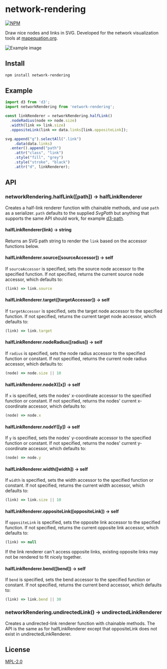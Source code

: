 # network-rendering
[![NPM](https://nodei.co/npm/network-rendering.png?downloads=true&stars=true)](https://www.npmjs.com/package/network-rendering)

Draw nice nodes and links in SVG. Developed for the network visualization tools at [mapequation.org](http://www.mapequation.org).

![Example image](https://cdn.rawgit.com/mapequation/network-rendering/4166608c9a292335b809faa56ecbe2dc751c29d7/example.svg)


Install
-------

```bash
npm install network-rendering
```


Example
-------

```js
import d3 from 'd3';
import networkRendering from 'network-rendering';

const linkRenderer = networkRendering.halfLink()
  .nodeRadius(node => node.size)
  .width(link => link.size)
  .oppositeLink(link => data.links[link.oppositeLink]);

svg.append("g").selectAll(".link")
    .data(data.links)
  .enter().append("path")
    .attr("class", "link")
    .style("fill", "grey")
    .style("stroke", "black")
    .attr("d", linkRenderer);
```


API
---

### networkRendering.halfLink([path]) -> halfLinkRenderer

Creates a half-link renderer function with chainable methods, and use `path`
as a serializer. `path` defaults to the supplied *SvgPath* but anything that
supports the same API should work, for example [d3-path](http://github.com/d3/d3-path).

#### halfLinkRenderer(link) -> string

Returns an SVG path string to render the `link` based on the accessor functions below.

#### halfLinkRenderer.source([sourceAccessor]) -> self

If `sourceAccessor` is specified, sets the source node accessor to the specified function. If not specified, returns the current source node accessor, which defaults to:

```js
(link) => link.source
```

#### halfLinkRenderer.target([targetAccessor]) -> self

If `targetAccessor` is specified, sets the target node accessor to the specified function. If not specified, returns the current target node accessor, which defaults to:

```js
(link) => link.target
```

#### halfLinkRenderer.nodeRadius([radius]) -> self

If `radius` is specified, sets the node radius accessor to the specified function or constant. If not specified, returns the current node radius accessor, which defaults to:

```js
(node) => node.size || 10
```

#### halfLinkRenderer.nodeX([x]) -> self

If `x` is specified, sets the nodes' x-coordinate accessor to the specified function or constant. If not specified, returns the nodes' current x-coordinate accessor, which defaults to:

```js
(node) => node.x
```

#### halfLinkRenderer.nodeY([y]) -> self

If `y` is specified, sets the nodes' y-coordinate accessor to the specified function or constant. If not specified, returns the nodes' current y-coordinate accessor, which defaults to:

```js
(node) => node.y
```

#### halfLinkRenderer.width([width]) -> self

If `width` is specified, sets the width accessor to the specified function or constant. If not specified, returns the current width accessor, which defaults to:

```js
(link) => link.size || 10
```

#### halfLinkRenderer.oppositeLink([oppositeLink]) -> self

If `oppositeLink` is specified, sets the opposite link accessor to the specified function. If not specified, returns the current opposite link accessor, which defaults to:

```js
(link) => null
```

If the link renderer can't access opposite links, existing opposite links may not be rendered to fit nicely together.


#### halfLinkRenderer.bend([bend]) -> self

If `bend` is specified, sets the bend accessor to the specified function or constant. If not specified, returns the current bend accessor, which defaults to:

```js
(link) => link.bend || 30
```

### networkRendering.undirectedLink() -> undirectedLinkRenderer

Creates a undirected-link renderer function with chainable methods.
The API is the same as for halfLinkRenderer except that oppositeLink does not exist in undirectedLinkRenderer.


License
-------

[MPL-2.0](https://github.com/mapequation/network-rendering/blob/master/LICENSE)
